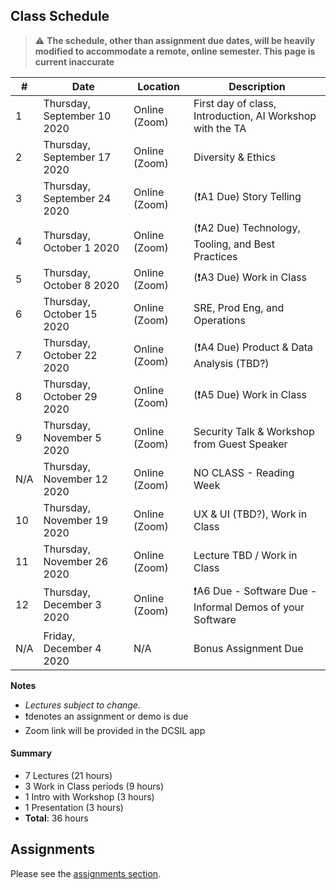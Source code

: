 ## Class Schedule

> :warning: **The schedule, other than assignment due dates, will be heavily modified to accommodate a remote, online semester. This page is current inaccurate** 


| # | Date | Location | Description |
| -- | -- | -- | -- |
| 1 | Thursday, September 10 2020 | Online (Zoom) | First day of class, Introduction, AI Workshop with the TA |
| 2 | Thursday, September 17 2020 | Online (Zoom) | Diversity & Ethics |
| 3 | Thursday, September 24 2020 | Online (Zoom) | (❗A1 Due) Story Telling |
| 4 | Thursday, October 1 2020 | Online (Zoom) | (❗A2 Due) Technology, Tooling, and Best Practices |
| 5 | Thursday, October 8 2020 | Online (Zoom) | (❗A3 Due) Work in Class |
| 6 | Thursday, October 15 2020 | Online (Zoom) | SRE, Prod Eng, and Operations |
| 7 | Thursday, October 22 2020 | Online (Zoom) | (❗A4 Due) Product & Data Analysis (TBD?) |
| 8 | Thursday, October 29 2020 | Online (Zoom) | (❗A5 Due) Work in Class |
| 9 | Thursday, November 5 2020 | Online (Zoom) | Security Talk & Workshop from Guest Speaker |
| N/A | Thursday, November 12 2020 | Online (Zoom) | NO CLASS - Reading Week |
| 10 | Thursday, November 19 2020 | Online (Zoom) | UX & UI (TBD?), Work in Class |
| 11 | Thursday, November 26 2020 | Online (Zoom) | Lecture TBD / Work in Class |
| 12 | Thursday, December 3 2020 | Online (Zoom) | ❗A6 Due - Software Due - Informal Demos of your Software |
| N/A | Friday, December 4 2020 | N/A | Bonus Assignment Due |

**Notes**
- _Lectures subject to change._
- ❗denotes an assignment or demo is due
- Zoom link will be provided in the DCSIL app

#### Summary

- 7 Lectures (21 hours)
- 3 Work in Class periods (9 hours)
- 1 Intro with Workshop (3 hours)
- 1 Presentation (3 hours)
- **Total**: 36 hours

## Assignments

Please see the [assignments section](../assignments/README.md).
